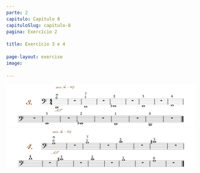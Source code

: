 ```yaml
---
parte: 2
capitulo: Capítulo 8
capituloSlug: capitulo-8
pagina: Exercício 2

title: Exercício 3 e 4

page-layout: exercise
image:

---
```


<img src="/assets/graphics/content/2_1_3_3.png"/>
<img src="/assets/graphics/content/2_1_3_4.png"/>